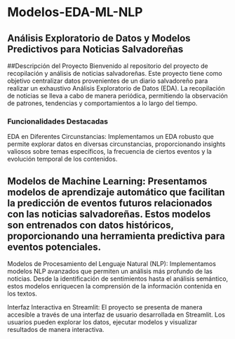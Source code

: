 # Modelos-EDA-ML-NLP
## Análisis Exploratorio de Datos y Modelos Predictivos para Noticias Salvadoreñas

##Descripción del Proyecto
Bienvenido al repositorio del proyecto de recopilación y análisis de noticias salvadoreñas. Este proyecto tiene como objetivo centralizar datos provenientes de un diario salvadoreño para realizar un exhaustivo Análisis Exploratorio de Datos (EDA). La recopilación de noticias se lleva a cabo de manera periódica, permitiendo la observación de patrones, tendencias y comportamientos a lo largo del tiempo.

### Funcionalidades Destacadas
EDA en Diferentes Circunstancias: Implementamos un EDA robusto que permite explorar datos en diversas circunstancias, proporcionando insights valiosos sobre temas específicos, la frecuencia de ciertos eventos y la evolución temporal de los contenidos.

## Modelos de Machine Learning: Presentamos modelos de aprendizaje automático que facilitan la predicción de eventos futuros relacionados con las noticias salvadoreñas. Estos modelos son entrenados con datos históricos, proporcionando una herramienta predictiva para eventos potenciales.

Modelos de Procesamiento del Lenguaje Natural (NLP): Implementamos modelos NLP avanzados que permiten un análisis más profundo de las noticias. Desde la identificación de sentimientos hasta el análisis semántico, estos modelos enriquecen la comprensión de la información contenida en los textos.

Interfaz Interactiva en Streamlit: El proyecto se presenta de manera accesible a través de una interfaz de usuario desarrollada en Streamlit. Los usuarios pueden explorar los datos, ejecutar modelos y visualizar resultados de manera interactiva.
